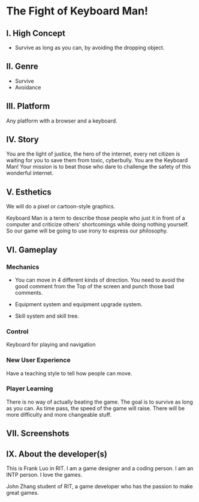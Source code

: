 # The Fight of Keyboard Man!

## I. High Concept

- Survive as long as you can, by avoiding the dropping object.

## II. Genre

- Survive
- Avoidance

## III. Platform

Any platform with a browser and a keyboard.

## IV. Story

You are the light of justice, the hero of the internet, every net citizen is waiting for you to save them from toxic, cyberbully. You are the Keyboard Man! Your mission is to beat those who dare to challenge the safety of this wonderful internet.

## V. Esthetics

We will do a pixel or cartoon-style graphics.

Keyboard Man is a term to describe those people who just it in front of a computer and criticize others' shortcomings while doing nothing yourself. So our game will be going to use irony to express our philosophy.

## VI. Gameplay

### Mechanics

- You can move in 4 different kinds of direction. You need to avoid the good comment from the Top of the screen and punch those bad comments.

- Equipment system and equipment upgrade system.

- Skill system and skill tree.

### Control

Keyboard for playing and navigation

### New User Experience

Have a teaching style to tell how people can move.

### Player Learning

There is no way of actually beating the game. The goal is to survive as long as you can. As time pass, the speed of the game will raise. There will be more difficulty and more changeable stuff.

## VII. Screenshots



## IX. About the developer(s)

This is Frank Luo in RIT. I am a game designer and a coding person. I am an INTP person. I love the games.

John Zhang student of RIT, a game developer who has the passion to make great games.
